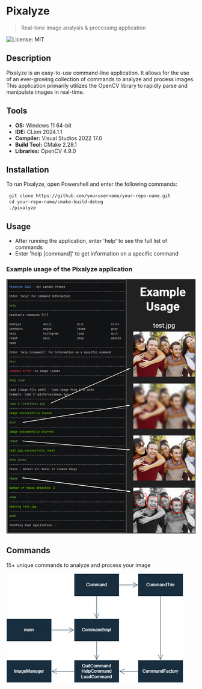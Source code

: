 # Pixalyze 
> Real-time image analysis & processing application

![License: MIT](https://img.shields.io/badge/License-MIT-blue.svg)

## Description
Pixalyze is an easy-to-use command-line application. It allows for the use of an ever-growing collection of commands to analyze and process images.
This application primarily utilizes the OpenCV library to rapidly parse and manipulate images in real-time. 

## Tools 
- __OS:__ Windows 11 64-bit
- __IDE:__ CLion 2024.1.1
- __Compiler:__ Visual Studios 2022 17.0
- __Build Tool:__ CMake 2.28.1
- __Libraries:__ OpenCV 4.9.0

## Installation
To run Pixalyze, open Powershell and enter the following commands:
 ```
  git clone https://github.com/yourusername/your-repo-name.git
  cd your-repo-name/cmake-build-debug
  ./pixalyze
 ```
## Usage
- After running the application, enter 'help' to see the full list of commands<br>
- Enter 'help [command]' to get information on a specific command<br>
### __Example usage of the Pixalyze application__<br>
![Example Usage](example_usage.png)
## Commands
15+ unique commands to analyze and process your image


![Command Structure](command_structure.png)
